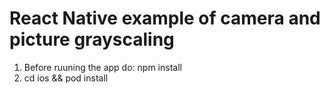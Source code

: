 # React Native example of camera and picture grayscaling

1. Before ruuning the app do: npm install
2. cd ios && pod install 